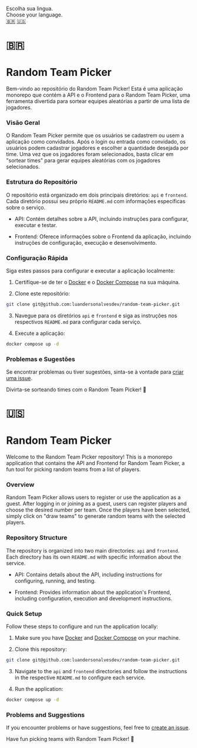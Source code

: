 Escolha sua lingua.
<br>
Choose your language.
<br>
[🇧🇷](#🇧🇷)
[🇺🇸](#🇺🇸)

# 🇧🇷
# Random Team Picker

Bem-vindo ao repositório do Random Team Picker! Esta é uma aplicação monorepo que contém a API e o Frontend para o Random Team Picker, uma ferramenta divertida para sortear equipes aleatórias a partir de uma lista de jogadores.

### Visão Geral
O Random Team Picker permite que os usuários se cadastrem ou usem a aplicação como convidados. Após o login ou entrada como convidado, os usuários podem cadastrar jogadores e escolher a quantidade desejada por time. Uma vez que os jogadores foram selecionados, basta clicar em "sortear times" para gerar equipes aleatórias com os jogadores selecionados.

### Estrutura do Repositório
O repositório está organizado em dois principais diretórios: `api` e `frontend`. Cada diretório possui seu próprio `README.md` com informações específicas sobre o serviço.

- API: Contém detalhes sobre a API, incluindo instruções para configurar, executar e testar.

- Frontend: Oferece informações sobre o Frontend da aplicação, incluindo instruções de configuração, execução e desenvolvimento.

### Configuração Rápida
Siga estes passos para configurar e executar a aplicação localmente:

1. Certifíque-se de ter o [Docker](https://www.docker.com/) e o [Docker Compose](https://docs.docker.com/compose/) na sua máquina.

2. Clone este repositório:
```bash
git clone git@github.com:luandersonalvesdev/random-team-picker.git
```

3. Navegue para os diretórios `api` e `frontend` e siga as instruções nos respectivos `README.md` para configurar cada serviço.

4. Execute a aplicação:
```bash
docker compose up -d
```

### Problemas e Sugestões
Se encontrar problemas ou tiver sugestões, sinta-se à vontade para [criar uma issue](https://github.com/luandersonalvesdev/random-team-picker/issues).

Divirta-se sorteando times com o Random Team Picker! 🎉

# 🇺🇸

# Random Team Picker

Welcome to the Random Team Picker repository! This is a monorepo application that contains the API and Frontend for Random Team Picker, a fun tool for picking random teams from a list of players.

### Overview
Random Team Picker allows users to register or use the application as a guest. After logging in or joining as a guest, users can register players and choose the desired number per team. Once the players have been selected, simply click on "draw teams" to generate random teams with the selected players.

### Repository Structure
The repository is organized into two main directories: `api` and `frontend`. Each directory has its own `README.md` with specific information about the service.

- API: Contains details about the API, including instructions for configuring, running, and testing.

- Frontend: Provides information about the application's Frontend, including configuration, execution and development instructions.

### Quick Setup
Follow these steps to configure and run the application locally:

1. Make sure you have [Docker](https://www.docker.com/) and [Docker Compose](https://docs.docker.com/compose/) on your machine.

2. Clone this repository:
```bash
git clone git@github.com:luandersonalvesdev/random-team-picker.git
```

3. Navigate to the `api` and `frontend` directories and follow the instructions in the respective `README.md` to configure each service.

4. Run the application:
```bash
docker compose up -d
```

### Problems and Suggestions
If you encounter problems or have suggestions, feel free to [create an issue](https://github.com/luandersonalvesdev/random-team-picker/issues).

Have fun picking teams with Random Team Picker! 🎉